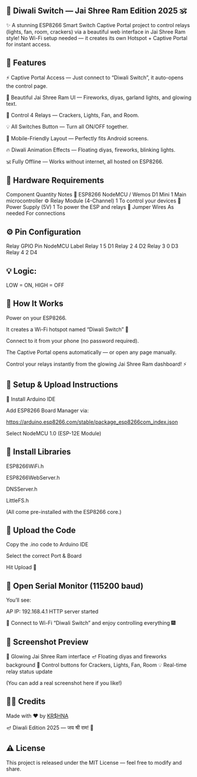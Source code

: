 ## 🚩 Diwali Switch — Jai Shree Ram Edition 2025 🕉️

✨ A stunning ESP8266 Smart Switch Captive Portal project to control relays (lights, fan, room, crackers) via a beautiful web interface in Jai Shree Ram style!
No Wi-Fi setup needed — it creates its own Hotspot + Captive Portal for instant access.

## 🌟 Features

⚡ Captive Portal Access — Just connect to “Diwali Switch”, it auto-opens the control page.

🎨 Beautiful Jai Shree Ram UI — Fireworks, diyas, garland lights, and glowing text.

🔘 Control 4 Relays — Crackers, Lights, Fan, and Room.

💡 All Switches Button — Turn all ON/OFF together.

📱 Mobile-Friendly Layout — Perfectly fits Android screens.

🔥 Diwali Animation Effects — Floating diyas, fireworks, blinking lights.

🕉️ Fully Offline — Works without internet, all hosted on ESP8266.

## 🧩 Hardware Requirements
Component	Quantity	Notes
🔌 ESP8266 NodeMCU / Wemos D1 Mini	1	Main microcontroller
⚙️ Relay Module (4-Channel)	1	To control your devices
🔋 Power Supply (5V)	1	To power the ESP and relays
🧠 Jumper Wires	As needed	For connections
## ⚙️ Pin Configuration
Relay	GPIO Pin	NodeMCU Label
Relay 1	5	D1
Relay 2	4	D2
Relay 3	0	D3
Relay 4	2	D4

## 💡 Logic:
LOW = ON, HIGH = OFF

## 🧱 How It Works

Power on your ESP8266.

It creates a Wi-Fi hotspot named “Diwali Switch” 📶

Connect to it from your phone (no password required).

The Captive Portal opens automatically — or open any page manually.

Control your relays instantly from the glowing Jai Shree Ram dashboard! ⚡

## 🧰 Setup & Upload Instructions

🧩 Install Arduino IDE

Add ESP8266 Board Manager via:

https://arduino.esp8266.com/stable/package_esp8266com_index.json


Select NodeMCU 1.0 (ESP-12E Module)

## 📂 Install Libraries

ESP8266WiFi.h

ESP8266WebServer.h

DNSServer.h

LittleFS.h

(All come pre-installed with the ESP8266 core.)

## 💾 Upload the Code

Copy the .ino code to Arduino IDE

Select the correct Port & Board

Hit Upload 🚀

## 🧠 Open Serial Monitor (115200 baud)

You’ll see:

AP IP: 192.168.4.1
HTTP server started


📱 Connect to Wi-Fi “Diwali Switch” and enjoy controlling everything 🎆

## 🎨 Screenshot Preview

🌸 Glowing Jai Shree Ram interface
🪔 Floating diyas and fireworks background
🔘 Control buttons for Crackers, Lights, Fan, Room
💡 Real-time relay status update

(You can add a real screenshot here if you like!)

## 🧞‍♂️ Credits

Made with ❤️ by <a href="https://github.com/esp32king"> KR$HNA </a>

🪔 Diwali Edition 2025 — जय श्री राम! 🚩

## ⚠️ License

This project is released under the MIT License — feel free to modify and share.
